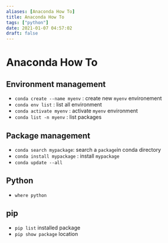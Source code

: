 ```yaml
---
aliases: [Anaconda How To]
title: Anaconda How To
tags: ["python"]
date: 2021-01-07 04:57:02
draft: false
---
```


# Anaconda How To

## Environment management

- `conda create --name myenv` : create new `myenv` environement
- `conda env list` : list all environment
- `conda activate myenv` : activate `myenv` environment
- `conda list -n myenv` : list packages

## Package management

- `conda search mypackage`: search a `package`in conda directory
- `conda install mypackage` : install `mypackage`
- `conda update --all`

## Python

- `where python`

## pip

- `pip list` installed package
- `pip show package` location
